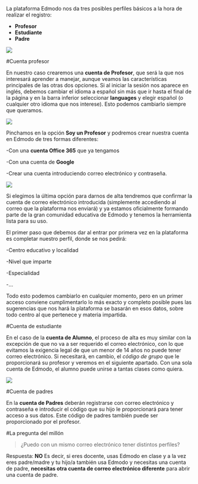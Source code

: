 La plataforma Edmodo nos da tres posibles perfiles básicos a la hora de realizar el registro:
* **Profesor**
* **Estudiante**
* **Padre**

![](https://raw.githubusercontent.com/catedu/curso_de_edmodo/master/assets/import01.png)

#Cuenta profesor

En nuestro caso crearemos una **cuenta de Profesor**, que será la que nos interesará aprender a manejar, aunque veamos las características principales de las otras dos opciones. Si al iniciar la sesión nos aparece en inglés, debemos cambiar el idioma a español sin más que ir hasta el final de la página y en la barra inferior seleccionar **languages** y elegir español \(o cualquier otro idioma que nos interese\). Esto podemos cambiarlo siempre que queramos.

![](https://raw.githubusercontent.com/catedu/curso_de_edmodo/master/assets/import02.png)


Pinchamos en la opción **Soy un Profesor** y podremos crear nuestra cuenta en Edmodo de tres formas diferentes:

-Con una **cuenta Office 365** que ya tengamos

-Con una cuenta de **Google**

-Crear una cuenta introduciendo correo electrónico y contraseña.

![](https://raw.githubusercontent.com/catedu/curso_de_edmodo/master/assets/import03.png)

Si elegimos la última opción para darnos de alta tendremos que confirmar la cuenta de correo electrónico introducida \(simplemente accediendo al correo que la plataforma nos enviará\) y ya estamos oficialmente formando parte de la gran comunidad educativa de Edmodo y tenemos la herramienta lista para su uso.

El primer paso que debemos dar al entrar por primera vez en la plataforma es completar nuestro perfil, donde se nos pedirá:

-Centro educativo y localidad

-Nivel que imparte

-Especialidad

-…

Todo esto podemos cambiarlo en cualquier momento, pero en un primer acceso conviene cumplimentarlo lo más exacto y completo posible pues las sugerencias que nos hará la plataforma se basarán en esos datos, sobre todo centro al que pertenece y materia impartida.

#Cuenta de estudiante

En el caso de la **cuenta de Alumno**, el proceso de alta es muy similar con la excepción de que no va a ser requerido el correo electrónico, con lo que evitamos la exigencia legal de que un menor de 14 años no puede tener correo electrónico. Si necesitará, en cambio, el _código de grupo_ que le proporcionará su profesor y veremos en el siguiente apartado. Con una sola cuenta de Edmodo, el alumno puede unirse a tantas clases como quiera.

![](https://raw.githubusercontent.com/catedu/curso_de_edmodo/master/assets/import41.png)

#Cuenta de padres

En la **cuenta de Padres** deberán registrarse con correo electrónico y contraseña e introducir el código que su hijo le proporcionará para tener acceso a sus datos. Este código de padres también puede ser proporcionado por el profesor.

#La pregunta del millón

>¿Puedo con un mismo correo electrónico tener distintos perfiles?

Respuesta:
**NO**
Es decir, si eres docente, usas Edmodo en clase y a la vez eres padre/madre y tu hijo/a también usa Edmodo y necesitas una cuenta de padre, **necesitas otra cuenta de correo electrónico diferente** para abrir una cuenta de padre.



